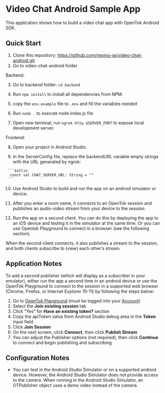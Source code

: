 Video Chat Android Sample App
===============================

This application shows how to build a video chat app with OpenTok Android SDK.


Quick Start
-----------
   1. Clone this repository: https://github.com/nexmo-se/video-chat-android.git
   2. Go to video-chat-android folder
   
  Backend:
  
   3. Go to backend folder: `cd backend`

   4. Run `npm install` to install all dependencies from NPM.

   5. copy the `env.example` file to `.env` and fill the variables needed

   6. Run `node .` to execute node index.js file

   7. Open new terminal, run `ngrok http $SERVER_PORT` to expose local development server.


   Frontend:
  
   8. Open your project in Android Studio.
 
   9. In the ServerConfig file, replace the backendURL variable empty strings
    with the URL generated by ngrok:
 
     ```kotlin
      const val CHAT_SERVER_URL: String = ""
     ```
 
   10. Use Android Studio to build and run the app on an android simulator or device.

   11. After you enter a room name, it connects to an OpenTok session and
   publishes an audio-video stream from your device to the session.

   12. Run the app on a second client. You can do this by deploying the app to an
   iOS device and testing it in the simulator at the same time. Or you can use
   Opentok Playground to connect in a browser (see the following
   section).

   When the second client connects, it also publishes a stream to the session,
   and both clients subscribe to (view) each other’s stream.


Application Notes
-------------------

   To add a second publisher (which will display as a subscriber in your emulator), either run the app a second time in an android device or use the OpenTok Playground to connect to the session in a supported web browser (Chrome, Firefox, or Internet Explorer 10-11) by following the steps below:

   1. Go to [OpenTok Playground](https://tokbox.com/developer/tools/playground) (must be logged into your [Account](https://tokbox.com/account))
   2. Select the **Join existing session** tab
   3. Click "Yes" for **Have an existing token?** section
   3. Copy the apiToken value from Android Studio debug area in the **Token** input field
   4. Click **Join Session**
   5. On the next screen, click **Connect**, then click **Publish Stream**
   6. You can adjust the Publisher options (not required), then click **Continue** to connect and begin publishing and subscribing


Configuration Notes
-------------------

*   You can test in the Android Studio Simulator or on a supported android device. However, the
    Android Studio Simulator does not provide access to the camera. When running in
    the Android Studio Simulator, an OTPublisher object uses a demo video instead of the
    camera.
